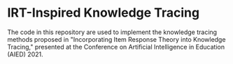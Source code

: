 # IRT-Inspired Knowledge Tracing

The code in this repository are used to implement the knowledge tracing methods proposed in "Incorporating Item Response Theory into Knowledge Tracing," presented at the Conference on Artificial Intelligence in Education (AIED) 2021.
